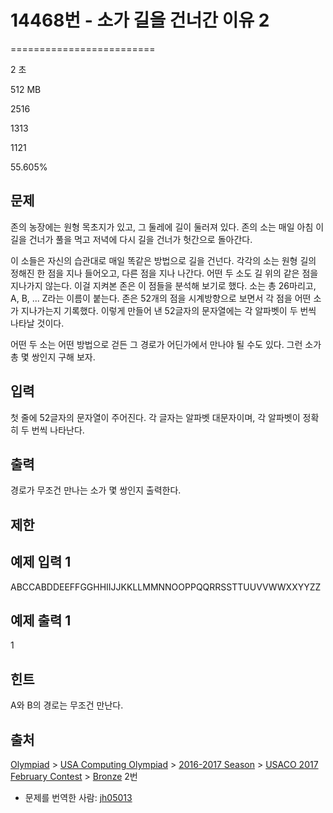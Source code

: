 # 14468번 - 소가 길을 건너간 이유 2


=========================

2 초

512 MB

2516

1313

1121

55.605%

문제
--

존의 농장에는 원형 목초지가 있고, 그 둘레에 길이 둘러져 있다. 존의 소는 매일 아침 이 길을 건너가 풀을 먹고 저녁에 다시 길을 건너가 헛간으로 돌아간다.

이 소들은 자신의 습관대로 매일 똑같은 방법으로 길을 건넌다. 각각의 소는 원형 길의 정해진 한 점을 지나 들어오고, 다른 점을 지나 나간다. 어떤 두 소도 길 위의 같은 점을 지나가지 않는다. 이걸 지켜본 존은 이 점들을 분석해 보기로 했다. 소는 총 26마리고, A, B, ... Z라는 이름이 붙는다. 존은 52개의 점을 시계방향으로 보면서 각 점을 어떤 소가 지나가는지 기록했다. 이렇게 만들어 낸 52글자의 문자열에는 각 알파벳이 두 번씩 나타날 것이다.

어떤 두 소는 어떤 방법으로 걷든 그 경로가 어딘가에서 만나야 될 수도 있다. 그런 소가 총 몇 쌍인지 구해 보자.

입력
--

첫 줄에 52글자의 문자열이 주어진다. 각 글자는 알파벳 대문자이며, 각 알파벳이 정확히 두 번씩 나타난다.

출력
--

경로가 무조건 만나는 소가 몇 쌍인지 출력한다.

제한
--

예제 입력 1
-------

ABCCABDDEEFFGGHHIIJJKKLLMMNNOOPPQQRRSSTTUUVVWWXXYYZZ

예제 출력 1
-------

1

힌트
--

A와 B의 경로는 무조건 만난다.  

출처
--

[Olympiad](/category/2) > [USA Computing Olympiad](/category/106) > [2016-2017 Season](/category/367) > [USACO 2017 February Contest](/category/396) > [Bronze](/category/detail/1728) 2번

*   문제를 번역한 사람: [jh05013](/user/jh05013)